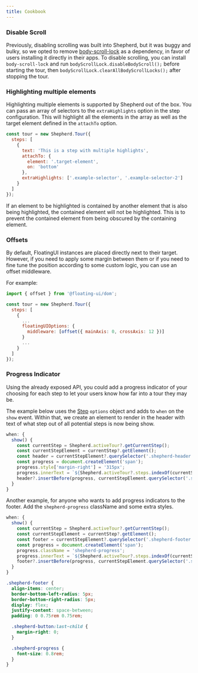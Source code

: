 ```yaml
---
title: Cookbook
---
```


### Disable Scroll

Previously, disabling scrolling was built into Shepherd, but it was buggy
and bulky, so we opted to remove [body-scroll-lock](https://github.com/willmcpo/body-scroll-lock)
as a dependency, in favor of users installing it directly in their apps. To disable scrolling,
you can install `body-scroll-lock` and run `bodyScrollLock.disableBodyScroll();` before
starting the tour, then `bodyScrollLock.clearAllBodyScrollLocks();` after stopping the tour.

### Highlighting multiple elements

Highlighting multiple elements is supported by Shepherd out of the box. You can pass an array of selectors to the `extraHighlights` option in the step configuration. This will highlight all the elements in the array as well as the target element defined in the `attachTo` option.

```javascript
const tour = new Shepherd.Tour({
  steps: [
    {
      text: 'This is a step with multiple highlights',
      attachTo: {
        element: '.target-element',
        on: 'bottom'
      },
      extraHighlights: ['.example-selector', '.example-selector-2']
    }
  ]
});
```

If an element to be highlighted is contained by another element that is also being highlighted, the contained element will not be highlighted. This is to prevent the contained element from being obscured by the containing element.

### Offsets

By default, FloatingUI instances are placed directly next to their target. However, if you need to apply some margin
between them or if you need to fine tune the position according to some custom logic, you can use an offset middleware.

For example:

```js
import { offset } from '@floating-ui/dom';

const tour = new Shepherd.Tour({
  steps: [
    {
      ...
      floatingUIOptions: {
        middleware: [offset({ mainAxis: 0, crossAxis: 12 })]
      }
      ...
    }
  ]
});
```

### Progress Indicator

Using the already exposed API, you could add a progress indicator of your choosing
for each step to let your users know how far into a tour they may be.

The example below uses the [Step](https://docs.shepherdjs.dev/api/step/classes/step/) `options`
object and adds to `when` on the `show` event. Within that, we create an element
to render in the header with text of what step out of all potential steps is now
being show.

```javascript
when: {
  show() {
    const currentStep = Shepherd.activeTour?.getCurrentStep();
    const currentStepElement = currentStep?.getElement();
    const header = currentStepElement?.querySelector('.shepherd-header');
    const progress = document.createElement('span');
    progress.style['margin-right'] = '315px';
    progress.innerText = `${Shepherd.activeTour?.steps.indexOf(currentStep) + 1}/${Shepherd.activeTour?.steps.length}`;
    header?.insertBefore(progress, currentStepElement.querySelector('.shepherd-cancel-icon'));
  }
}
```

Another example, for anyone who wants to add progress indicators to the footer. Add the `shepherd-progress` className and some extra styles.

```javascript
when: {
  show() {
    const currentStep = Shepherd.activeTour?.getCurrentStep();
    const currentStepElement = currentStep?.getElement();
    const footer = currentStepElement?.querySelector('.shepherd-footer');
    const progress = document.createElement('span');
    progress.className = 'shepherd-progress';
    progress.innerText = `${Shepherd.activeTour?.steps.indexOf(currentStep) + 1} of ${Shepherd.activeTour?.steps.length}`;
    footer?.insertBefore(progress, currentStepElement.querySelector('.shepherd-button:last-child'));
  }
}
```

```scss
.shepherd-footer {
  align-items: center;
  border-bottom-left-radius: 5px;
  border-bottom-right-radius: 5px;
  display: flex;
  justify-content: space-between;
  padding: 0 0.75rem 0.75rem;

  .shepherd-button:last-child {
    margin-right: 0;
  }

  .shepherd-progress {
    font-size: 0.8rem;
  }
}
```
